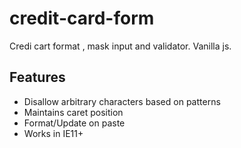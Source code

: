 # credit-card-form
Credi cart format , mask input and validator. Vanilla js.

## Features

- Disallow arbitrary characters based on patterns
- Maintains caret position
- Format/Update on paste
- Works in IE11+
